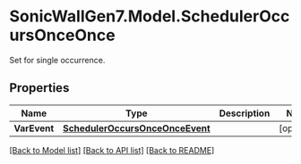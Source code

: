 # SonicWallGen7.Model.SchedulerOccursOnceOnce
Set for single occurrence.

## Properties

Name | Type | Description | Notes
------------ | ------------- | ------------- | -------------
**VarEvent** | [**SchedulerOccursOnceOnceEvent**](SchedulerOccursOnceOnceEvent.md) |  | [optional] 

[[Back to Model list]](../README.md#documentation-for-models) [[Back to API list]](../README.md#documentation-for-api-endpoints) [[Back to README]](../README.md)

